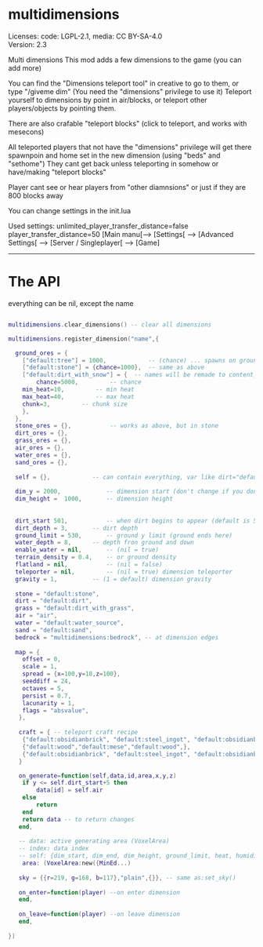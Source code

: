 # multidimensions
Licenses: code: LGPL-2.1, media: CC BY-SA-4.0  
Version: 2.3

Multi dimensions
This mod adds a few dimensions to the game (you can add more)

You can find the "Dimensions teleport tool" in creative to go to them, or type "/giveme dim"
(You need the "dimensions" privilege to use it)
Teleport yourself to dimensions by point in air/blocks, or teleport other players/objects by pointing them.

There are also crafable "teleport blocks" (click to teleport, and works with mesecons)

All teleported players that not have the "dimensions" privilege will get there spawnpoin and home set in the new dimension (using "beds" and "sethome")
They cant get back unless teleporting in somehow or have/making "teleport blocks"

Player cant see or hear players from "other diamnsions" or just if they are 800 blocks away

You can change settings in the init.lua

Used settings:
unlimited_player_transfer_distance=false
player_transfer_distance=50
[Main manu[--> [Settings[ --> [Advanced Settings[ --> [Server / Singleplayer[ --> [Game]


---
# The API

everything can be nil, except the name
```lua

multidimensions.clear_dimensions() -- clear all dimensions

multidimensions.register_dimension("name",{

  ground_ores = {
    ["default:tree"] = 1000,            -- (chance) ... spawns on ground, used by trees, grass, flowers...
    ["default:stone"] = {chance=1000}, 	-- same as above
    ["default:dirt_with_snow"] = {	-- names will be remade to content_id
    	chance=5000,	     -- chance
	min_heat=10,	     -- min heat
	max_heat=40,	     -- max heat
	chunk=3,	     -- chunk size
    },
  },
  stone_ores = {},     	     -- works as above, but in stone
  dirt_ores = {},
  grass_ores = {},
  air_ores = {},
  water_ores = {},
  sand_ores = {},
  
  self = {},		    -- can contain everything, var like dirt="default:dirt" will be remade to dirt=content_id
  
  dim_y = 2000,             -- dimension start (don't change if you don't know what you're doing)
  dim_height =  1000,	    -- dimension height
  
  
  dirt_start 501,           -- when dirt begins to appear (default is 501)
  dirt_depth = 3,	    -- dirt depth
  ground_limit = 530,	    -- ground y limit (ground ends here)
  water_depth = 8,	    -- depth fron ground and down
  enable_water = nil,       -- (nil = true)
  terrain_density = 0.4,    -- or ground density
  flatland = nil,           -- (nil = false)
  teleporter = nil,         -- (nil = true) dimension teleporter
  gravity = 1,		    -- (1 = default) dimension gravity
  
  stone = "default:stone",
  dirt = "default:dirt",
  grass = "default:dirt_with_grass",
  air = "air",
  water = "default:water_source",
  sand = "default:sand",
  bedrock = "multidimensions:bedrock", -- at dimension edges
  
  map = {
    offset = 0,
    scale = 1,
    spread = {x=100,y=18,z=100},
    seeddiff = 24,
    octaves = 5,
    persist = 0.7,
    lacunarity = 1,
    flags = "absvalue",
   },
   
   craft = { -- teleport craft recipe
	{"default:obsidianbrick", "default:steel_ingot", "default:obsidianbrick"},
	{"default:wood","default:mese","default:wood",},
	{"default:obsidianbrick", "default:steel_ingot", "default:obsidianbrick"},
   }

   on_generate=function(self,data,id,area,x,y,z)
	if y <= self.dirt_start+5 then
		data[id] = self.air
	else
		return
	end
	return data -- to return changes
   end,
   
   -- data: active generating area (VoxelArea)
   -- index: data index
   -- self: {dim_start, dim_end, dim_height, ground_limit, heat, humidity, dirt, stone, grass, air, water, sand, bedrock ... and your inputs
    area: (VoxelArea:new({MinEd...)
   
   sky = {{r=219, g=168, b=117},"plain",{}}, -- same as:set_sky()
   
   on_enter=function(player) --on enter dimension
   end,
   
   on_leave=function(player) --on leave dimension
   end,
   
})
```
